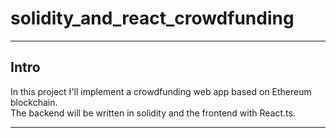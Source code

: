 # solidity_and_react_crowdfunding
---
## Intro
In this project I'll implement a crowdfunding web app based on Ethereum blockchain.\
The backend will be written in solidity and the frontend with React.ts.

---